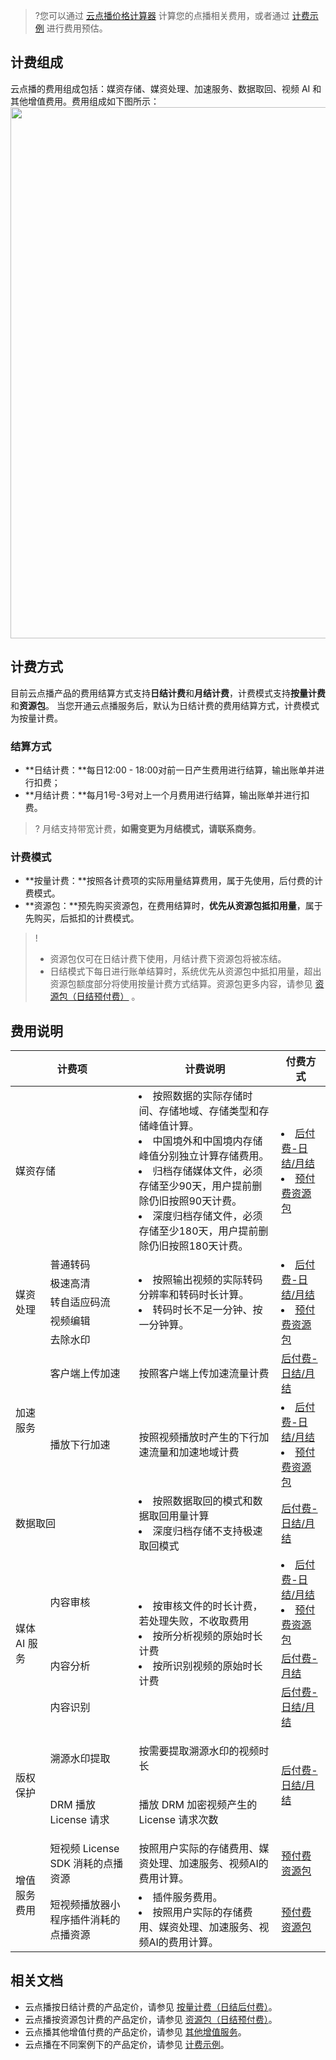 >?您可以通过 [云点播价格计算器](https://buy.cloud.tencent.com/price/vod/calculator ) 计算您的点播相关费用，或者通过 [计费示例](https://cloud.tencent.com/document/product/266/33810) 进行费用预估。

## 计费组成
云点播的费用组成包括：媒资存储、媒资处理、加速服务、数据取回、视频 AI 和其他增值费用。费用组成如下图所示：  
<img src="https://qcloudimg.tencent-cloud.cn/raw/d0394be7ae4353ff94e79c54db8f2de7.png" width="850">

## 计费方式

目前云点播产品的费用结算方式支持**日结计费**和**月结计费**，计费模式支持**按量计费**和**资源包**。
当您开通云点播服务后，默认为日结计费的费用结算方式，计费模式为按量计费。

### 结算方式

- **日结计费：**每日12:00 - 18:00对前一日产生费用进行结算，输出账单并进行扣费；
- **月结计费：**每月1号-3号对上一个月费用进行结算，输出账单并进行扣费。

>? 月结支持带宽计费，**如需变更为月结模式，请联系商务**。

### 计费模式

- **按量计费：**按照各计费项的实际用量结算费用，属于先使用，后付费的计费模式。
- **资源包：**预先购买资源包，在费用结算时，**优先从资源包抵扣用量**，属于先购买，后抵扣的计费模式。


> ! 
>
> - 资源包仅可在日结计费下使用，月结计费下资源包将被冻结。
> - 日结模式下每日进行账单结算时，系统优先从资源包中抵扣用量，超出资源包额度部分将使用按量计费方式结算。资源包更多内容，请参见  [资源包（日结预付费）](https://cloud.tencent.com/document/product/266/14667) 。

## 费用说明

<table>
<thead>
<tr>
<th width="150px" colspan=2>计费项</th>
<th>计费说明</th>
<th>付费方式</th>
</tr>
</thead>
<tbody><tr>
<td colspan=2>媒资存储</td>
<td><li>按照数据的实际存储时间、存储地域、存储类型和存储峰值计算。</li><li>中国境外和中国境内存储峰值分别独立计算存储费用。</li><li>归档存储媒体文件，必须存储至少90天，用户提前删除仍旧按照90天计费。</li><li>深度归档存储文件，必须存储至少180天，用户提前删除仍旧按照180天计费。</li></td>
<td><li><a href="https://cloud.tencent.com/document/product/266/14666#media_storage">后付费-日结/月结</a></li><li><a href="https://cloud.tencent.com/document/product/266/14667#storage_page">预付费资源包</a></li></td>
</tr>
<tr>
<td rowspan=5 >媒资处理</td>
<td>普通转码</td>
<td rowspan=5><li>按照输出视频的实际转码分辨率和转码时长计算。</li><li>转码时长不足一分钟、按一分钟算。</li></td>
<td rowspan=5><li><a href="https://cloud.tencent.com/document/product/266/14666#trans">后付费-日结/月结</a></li><li><a href="https://cloud.tencent.com/document/product/266/14667#ntrans_page
">预付费资源包</a></li></td>
</tr>
<tr>
<td>极速高清</td>
</tr>
<tr>
<td>转自适应码流</td>
</tr>
<tr>
<td>视频编辑</td>
</tr>
<tr>
<td>去除水印</td>
</tr>
<tr>
<tr  ><td colspan="1" rowspan="2" >加速服务</td>
<td>客户端上传加速</td>
<td>按照客户端上传加速流量计费</td>
<td><a data-sheets-hyperlink="{&quot;hyperlinkType&quot;:null}" href="https://cloud.tencent.com/document/product/266/33149#.E5.AE.A2.E6.88.B7.E7.AB.AF.E4.B8.8A.E4.BC.A0.E5.8A.A0.E9.80.9F" data-sheet-href="https://cloud.tencent.com/document/product/266/33149#.E5.AE.A2.E6.88.B7.E7.AB.AF.E4.B8.8A.E4.BC.A0.E5.8A.A0.E9.80.9F" title="" >后付费-日结/月结</a></td>
</tr>
<tr  ><td>播放下行加速</td>
<td>按照视频播放时产生的下行加速流量和加速地域计费</td>
<td><li><a href="https://cloud.tencent.com/document/product/266/14666#speed">后付费-日结/月结</a><li><a href="https://cloud.tencent.com/document/product/266/14667#.E6.B5.81.E9.87.8F.E8.B5.84.E6.BA.90.E5.8C.85">预付费资源包</a></td>
</tr>
<tr>
<td colspan=2>数据取回</td>
<td><li>按照数据取回的模式和数据取回用量计算</li><li>深度归档存储不支持极速取回模式</li></td>
<td><a href="https://cloud.tencent.com/document/product/266/14666#media_retake">后付费-日结/月结</a></td>
</tr>
<tr>
<td rowspan=3>媒体 AI 服务</td>
<td>内容审核</td>
<td rowspan=3><li>按审核文件的时长计费，若处理失败，不收取费用</li><li>按所分析视频的原始时长计费</li><li>按所识别视频的原始时长计费</li></td>
<td><li><a href="https://cloud.tencent.com/document/product/266/14666#media_AI">后付费-日结/月结</a></li><li><a href="https://cloud.tencent.com/document/product/266/14667#check_page">预付费资源包</a></li></td>
</tr>
<tr>
<td>内容分析</td>
<td><a href="https://cloud.tencent.com/document/product/266/14666#.E5.86.85.E5.AE.B9.E5.88.86.E6.9E.90.E7.B1.BB">后付费-月结</a></td>
</tr>
   <tr>
      <td>内容识别</td>
      <td><a href="https://cloud.tencent.com/document/product/266/14666#identification">后付费-日结/月结</a></td>
   </tr>
<tr>
<td  colspan="1" rowspan="2" align="" valign="" ><p>版权保护</p></td>
<td  colspan="1" rowspan="1" align="" valign="" ><p>溯源水印提取</p></td>
<td  colspan="1" rowspan="1" align="" valign="" ><p>按需要提取溯源水印的视频时长</p></td>
<td  colspan="1" rowspan="2" align="" valign="" ><p><a href="https://cloud.tencent.com/document/product/266/14666#drm-.E5.8A.A0.E5.AF.86">后付费-日结/月结</a></p></td>
</tr>

<tr>
<td  colspan="1" rowspan="1" align="" valign="" ><p>DRM 播放 License 请求</p></td>
<td  colspan="1" rowspan="1" align="" valign="" ><p>播放 DRM 加密视频产生的 License 请求次数</p></td>
</tr>
<tr>
<td rowspan=2>增值服务费用</td>
<td>短视频 License SDK 消耗的点播资源</td>
<td>按照用户实际的存储费用、媒资处理、加速服务、视频AI的费用计算。</td>
<td><a href="https://cloud.tencent.com/document/product/266/33149#License">预付费资源包</a></td>
</tr>
<tr>
<td>短视频播放器小程序插件消耗的点播资源</td>
<td><li>插件服务费用。</li><li>按照用户实际的存储费用、媒资处理、加速服务、视频AI的费用计算。</li></td>
<td><a href="https://cloud.tencent.com/document/product/266/33149#Plugin">预付费资源包</a></td>
</tr>
</tbody></table>


## 相关文档

- 云点播按日结计费的产品定价，请参见 [按量计费（日结后付费）](https://cloud.tencent.com/document/product/266/14666)。
- 云点播按资源包计费的产品定价，请参见 [资源包（日结预付费）](https://cloud.tencent.com/document/product/266/14667)。
- 云点播其他增值付费的产品定价，请参见 [其他增值服务](https://cloud.tencent.com/document/product/266/33149)。
- 云点播在不同案例下的产品定价，请参见 [计费示例](https://cloud.tencent.com/document/product/266/33810)。
